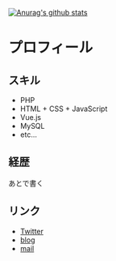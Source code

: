 [![Anurag's github stats](https://github-readme-stats.vercel.app/api/top-langs?username=gennei)](https://github.com/anuraghazra/github-readme-stats)

# プロフィール 

## スキル
- PHP
- HTML + CSS + JavaScript
- Vue.js
- MySQL
- etc...

## 経歴

あとで書く

## リンク
- [Twitter](https://twitter.com/gennei)
- [blog](https://blog.gennei.coffee/)
- [mail](mailto:sai.gennei+github@gmail.com)
